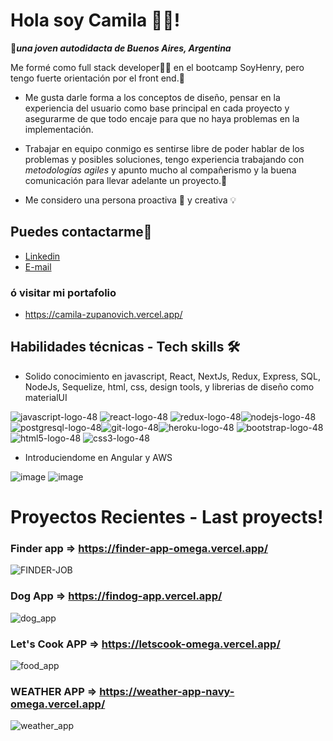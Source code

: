 # Hola soy Camila 🙋‍♀️!
📌***una joven autodidacta de Buenos Aires, Argentina***
<p>Me formé como full stack developer👩‍💻 en el bootcamp SoyHenry, pero tengo fuerte orientación por el front end.🎨</p>

* Me gusta darle forma a los conceptos de diseño, pensar en la experiencia del usuario como base principal en cada proyecto y asegurarme de que todo encaje para que no haya problemas en la implementación.

* Trabajar en equipo conmigo es sentirse libre de poder hablar de los problemas y posibles soluciones, tengo experiencia trabajando con <em>metodologías agiles</em> y apunto mucho al compañerismo y la buena comunicación para llevar adelante un proyecto.🚀

* Me considero una persona proactiva 🦾 y creativa 💡

## Puedes contactarme📲
* <a href="https://www.linkedin.com/in/camila-antonela-florencia-zupanovich/"> Linkedin </a>
* <a href="mailto:cami.zupanovich@hotmail.com" target="_blank"> E-mail </a>
### ó visitar mi portafolio
* https://camila-zupanovich.vercel.app/

## Habilidades técnicas - Tech skills 🛠

* Solido conocimiento en javascript, React, NextJs, Redux, Express, SQL, NodeJs, Sequelize, html, css, design tools, y librerias de diseño como materialUI

![javascript-logo-48](https://user-images.githubusercontent.com/88290587/177467627-eac8ab39-d0aa-44ce-9942-df0eb13c51e3.png) ![react-logo-48](https://user-images.githubusercontent.com/88290587/177467664-875c3cec-d16b-4767-9fb1-ee30d7a51ee2.png) ![redux-logo-48](https://user-images.githubusercontent.com/88290587/177467683-032a6183-4009-4246-b114-0b2cc357fb74.png)![nodejs-logo-48](https://user-images.githubusercontent.com/88290587/177467991-52a5ffa9-7669-4931-bb96-13e1fa6ac305.png)![postgresql-logo-48](https://user-images.githubusercontent.com/88290587/177468027-690fbdc5-673b-401d-a6b9-149504b80ad0.png)![git-logo-48](https://user-images.githubusercontent.com/88290587/177468049-a4e22240-b0cc-4bf5-98db-5be522a52acf.png)![heroku-logo-48](https://user-images.githubusercontent.com/88290587/177468313-8545f4f8-6c8c-47a2-9267-fc204070921d.png) ![bootstrap-logo-48](https://user-images.githubusercontent.com/88290587/177468609-c42f6bd0-d136-458e-b1d9-ff8572054018.png) ![html5-logo-48](https://user-images.githubusercontent.com/88290587/177468631-6b00716d-285c-4a9a-a6ec-98cedf32e4e0.png) ![css3-logo-48](https://user-images.githubusercontent.com/88290587/177468646-471abfdd-f4a5-4d1a-a6d5-dfcb8fa1af8a.png)

* Introduciendome en Angular y AWS

![image](https://user-images.githubusercontent.com/88290587/177469975-6fd1b112-d810-428d-aaa3-17b5e217ca0a.png) ![image](https://user-images.githubusercontent.com/88290587/177469673-91549b12-7896-4b2d-8ef8-cffedc4097e4.png)



# Proyectos Recientes - Last proyects!

### Finder app => https://finder-app-omega.vercel.app/

![FINDER-JOB](https://user-images.githubusercontent.com/88290587/174130729-49e63a54-8862-4058-8ec7-921341f034a2.png)

### Dog App => https://findog-app.vercel.app/

![dog_app](https://user-images.githubusercontent.com/88290587/177466236-b2e4a6d8-79ad-4ad5-b22d-5e903c5ab8a8.png)


### Let's Cook APP => https://letscook-omega.vercel.app/

![food_app](https://user-images.githubusercontent.com/88290587/177466025-5368bd12-d8a6-471d-bce2-e1d99ad64101.png)


### WEATHER APP => https://weather-app-navy-omega.vercel.app/

![weather_app](https://user-images.githubusercontent.com/88290587/177465918-ca4d2f61-76f9-466c-835b-03976ade32a5.png)
